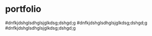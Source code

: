 # portfolio
#dnfkjdshglsdhglsjglkdsg;dshgd;g
#dnfkjdshglsdhglsjglkdsg;dshgd;g
#dnfkjdshglsdhglsjglkdsg;dshgd;g

